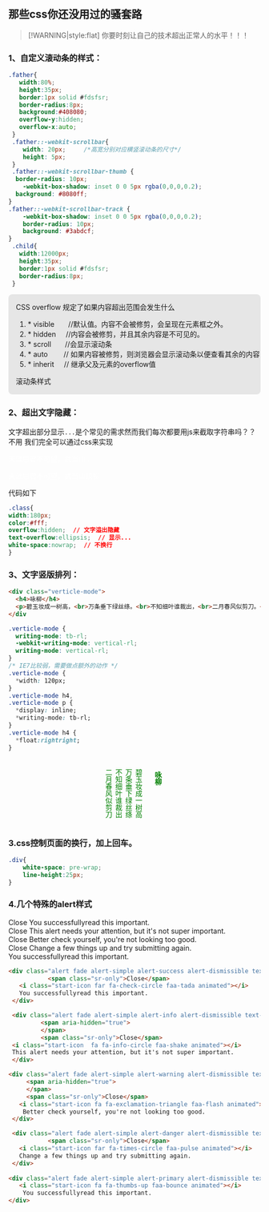 <!--
 * @Descripttion: 
 * @version: 
 * @Author: suckson
 * @Date: 2019-09-01 18:02:38
 * @LastEditors: suckson
 * @LastEditTime: 2019-12-13 10:00:14
 -->
## 那些css你还没用过的骚套路
> [!WARNING|style:flat]  你要时刻让自己的技术超出正常人的水平！！！

###  1、自定义滚动条的样式：

```css
.father{
   width:80%;
   height:35px;
   border:1px solid #fdsfsr;
   border-radius:8px;
   background:#408080;
   overflow-y:hidden;
   overflow-x:auto;
 }
 .father::-webkit-scrollbar{
    width: 20px;     /*高宽分别对应横竖滚动条的尺寸*/
    height: 5px;
 }
 .father::-webkit-scrollbar-thumb {
  border-radius: 10px;
    -webkit-box-shadow: inset 0 0 5px rgba(0,0,0,0.2);
  background: #8080ff;
}
.father::-webkit-scrollbar-track {
    -webkit-box-shadow: inset 0 0 5px rgba(0,0,0,0.2);
    border-radius: 10px;
    background: #3abdcf;
}
 .child{
   width:12000px;
   height:35px;
   border:1px solid #fdsfsr;
   border-radius:8px;
 }
```
 <style>
 .father{
   width:100%;
   height:200px;
   border:1px solid #fdsfsr;
   border-radius:8px;
	 background: #e6e6e6;
   overflow-y:auto;
   overflow-x:hidden;
 }
 .father::-webkit-scrollbar{
    width: 10px;     /*高宽分别对应横竖滚动条的尺寸*/
    height: 5px;
 }
 .father::-webkit-scrollbar-thumb {
  border-radius: 10px;
    -webkit-box-shadow: inset 0 0 5px rgba(0,0,0,0.2);
  background: #fff;
}
.father::-webkit-scrollbar-track {
    -webkit-box-shadow: inset 0 0 5px rgba(0,0,0,0.2);
    border-radius: 10px;
    background: #ccc;
}
 .child{
   width:100%;
   height:250px;
   border:1px solid #fdsfsr;
   border-radius:8px;
   padding: 15px;
 }
 </style>
  <div class="father">
    <div class="child">
       CSS overflow  规定了如果内容超出范围会发生什么
       <ol>
         <li> *  visible   &nbsp;  &nbsp;  &nbsp; //默认值。内容不会被修剪，会呈现在元素框之外。</li>
         <li> *  hidden    &nbsp;  &nbsp;  //内容会被修剪，并且其余内容是不可见的。</li>
         <li>*  scroll &nbsp;  &nbsp; &nbsp;  //会显示滚动条</li>
         <li>*  auto &nbsp;  &nbsp;  &nbsp; &nbsp;//  如果内容被修剪，则浏览器会显示滚动条以便查看其余的内容</li>
         <li> * inherit  &nbsp;  &nbsp;    // 继承父及元素的overflow值</li>
        </ol>
         滚动条样式
         <ol>
         <li>::-webkit-scrollbar   定义了滚动条整体的样式；</li>
         <li>::-webkit-scrollbar-thumb  滑块部分；</li>
         <li>::-webkit-scrollbar-track  轨道部分；</li>
         </ol>
   </div>
 </div>

###  2、超出文字隐藏：
 文字超出部分显示`...`是个常见的需求然而我们每次都要用js来截取字符串吗？？不用 我们完全可以通过css来实现

<div style="width:100%;">
  <p class="bg-success" style="width:180px;color:#fff;overflow:hidden;text-overflow:ellipsis;white-space:nowrap;">
  天涯思君不可望，武当山顶松长<p>
  <p class="bg-success" style="width:180px;color:#fff;overflow:hidden;     white-space:nowrap;">
  天涯思君不可望，武当山顶松长</p>
<div>
</div>

代码如下 
```css
.class{
width:180px;
color:#fff;
overflow:hidden;  // 文字溢出隐藏
text-overflow:ellipsis;  // 显示...
white-space:nowrap;  // 不换行
}
```

###  3、文字竖版排列：
  ```html
  <div class="verticle-mode">  
    <h4>咏柳</h4>  
    <p>碧玉妆成一树高，<br>万条垂下绿丝绦。<br>不知细叶谁裁出，<br>二月春风似剪刀。</p>  
  </div
  ```

  ```css
  .verticle-mode {   
    writing-mode: tb-rl;   
    -webkit-writing-mode: vertical-rl;         
    writing-mode: vertical-rl;   
}   
/* IE7比较弱，需要做点额外的动作 */ 
.verticle-mode {   
    *width: 120px;   
}   
.verticle-mode h4,   
.verticle-mode p {   
    *display: inline;   
    *writing-mode: tb-rl;   
}   
.verticle-mode h4 {   
    *float:rightright;   
}
  ```

 <style>
.verticle-mode {
    width:150px;
    margin: 20px auto; 
    writing-mode: tb-rl;   
    -webkit-writing-mode: vertical-rl;         
    writing-mode: vertical-rl;
    color: green; 
}   
/* IE7比较弱，需要做点额外的动作 */ 
.verticle-mode {   
    *width: 120px;   
}   
.verticle-mode h4,   
.verticle-mode p {   
    *display: inline;   
    *writing-mode: tb-rl;   
}   
.verticle-mode h4 {   
    *float:rightright;   
}
 </style>
<div class="verticle-mode">  
    <h4>咏柳</h4>  
    <p>碧玉妆成一树高<br>万条垂下绿丝绦<br>不知细叶谁裁出<br>二月春风似剪刀</p>  
</div>

### 3.css控制页面的换行，加上回车。

```css
.div{
	white-space: pre-wrap;
	line-height:25px;
}
```

### 4.几个特殊的alert样式
<div class="alert fade alert-simple alert-success alert-dismissible text-left font__family-montserrat font__size-16 font__weight-light brk-library-rendered rendered show">
            <span class="sr-only">Close</span> 
    <i class="start-icon far fa-check-circle faa-tada animated"></i>
    You successfullyread this important.
  </div>
  <div class="alert fade alert-simple alert-info alert-dismissible text-left font__family-montserrat font__size-16 font__weight-light brk-library-rendered rendered show" role="alert" data-brk-library="component__alert">
          <span aria-hidden="true">
          </span>
          <span class="sr-only">Close</span>
  <i class="start-icon  fa fa-info-circle faa-shake animated"></i>
  This alert needs your attention, but it's not super important.
  </div>
 <div class="alert fade alert-simple alert-warning alert-dismissible text-left font__family-montserrat font__size-16 font__weight-light brk-library-rendered rendered show" role="alert" data-brk-library="component__alert">
      <span aria-hidden="true">
      </span>
      <span class="sr-only">Close</span>
    <i class="start-icon fa fa-exclamation-triangle faa-flash animated"></i>
     Better check yourself, you're not looking too good.
  </div>
  <div class="alert fade alert-simple alert-danger alert-dismissible text-left font__family-montserrat font__size-16  font__weight-light brk-library-rendered rendered show" role="alert" data-brk-library="component__alert">
            <span class="sr-only">Close</span>
    <i class="start-icon far fa-times-circle faa-pulse animated"></i>
    Change a few things up and try submitting again.
  </div>
 <div class="alert fade alert-simple alert-primary alert-dismissible text-left font__family-montserrat font__size-16 font__weight-light brk-library-rendered rendered show" role="alert" data-brk-library="component__alert">
    <i class="start-icon fa fa-thumbs-up faa-bounce animated"></i>
     You successfullyread this important.
 </div>

 ```html
 <div class="alert fade alert-simple alert-success alert-dismissible text-left font__family-montserrat font__size-16 font__weight-light brk-library-rendered rendered show">
            <span class="sr-only">Close</span> 
    <i class="start-icon far fa-check-circle faa-tada animated"></i>
    You successfullyread this important.
  </div>

  <div class="alert fade alert-simple alert-info alert-dismissible text-left font__family-montserrat font__size-16 font__weight-light brk-library-rendered rendered show" role="alert" data-brk-library="component__alert">
          <span aria-hidden="true">
          </span>
          <span class="sr-only">Close</span>
  <i class="start-icon  fa fa-info-circle faa-shake animated"></i>
  This alert needs your attention, but it's not super important.
  </div>

 <div class="alert fade alert-simple alert-warning alert-dismissible text-left font__family-montserrat font__size-16 font__weight-light brk-library-rendered rendered show" role="alert" data-brk-library="component__alert">
      <span aria-hidden="true">
      </span>
      <span class="sr-only">Close</span>
    <i class="start-icon fa fa-exclamation-triangle faa-flash animated"></i>
     Better check yourself, you're not looking too good.
  </div>

  <div class="alert fade alert-simple alert-danger alert-dismissible text-left font__family-montserrat font__size-16  font__weight-light brk-library-rendered rendered show" role="alert" data-brk-library="component__alert">
            <span class="sr-only">Close</span>
    <i class="start-icon far fa-times-circle faa-pulse animated"></i>
    Change a few things up and try submitting again.
  </div>
  
 <div class="alert fade alert-simple alert-primary alert-dismissible text-left font__family-montserrat font__size-16 font__weight-light brk-library-rendered rendered show" role="alert" data-brk-library="component__alert">
    <i class="start-icon fa fa-thumbs-up faa-bounce animated"></i>
     You successfullyread this important.
 </div>
 ```
